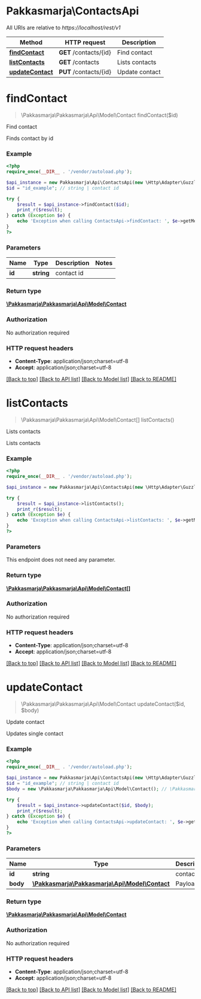 # Pakkasmarja\ContactsApi

All URIs are relative to *https://localhost/rest/v1*

Method | HTTP request | Description
------------- | ------------- | -------------
[**findContact**](ContactsApi.md#findContact) | **GET** /contacts/{id} | Find contact
[**listContacts**](ContactsApi.md#listContacts) | **GET** /contacts | Lists contacts
[**updateContact**](ContactsApi.md#updateContact) | **PUT** /contacts/{id} | Update contact


# **findContact**
> \Pakkasmarja\Pakkasmarja\Api\Model\Contact findContact($id)

Find contact

Finds contact by id

### Example
```php
<?php
require_once(__DIR__ . '/vendor/autoload.php');

$api_instance = new Pakkasmarja\Api\ContactsApi(new \Http\Adapter\Guzzle6\Client());
$id = "id_example"; // string | contact id

try {
    $result = $api_instance->findContact($id);
    print_r($result);
} catch (Exception $e) {
    echo 'Exception when calling ContactsApi->findContact: ', $e->getMessage(), PHP_EOL;
}
?>
```

### Parameters

Name | Type | Description  | Notes
------------- | ------------- | ------------- | -------------
 **id** | **string**| contact id |

### Return type

[**\Pakkasmarja\Pakkasmarja\Api\Model\Contact**](../Model/Contact.md)

### Authorization

No authorization required

### HTTP request headers

 - **Content-Type**: application/json;charset=utf-8
 - **Accept**: application/json;charset=utf-8

[[Back to top]](#) [[Back to API list]](../../README.md#documentation-for-api-endpoints) [[Back to Model list]](../../README.md#documentation-for-models) [[Back to README]](../../README.md)

# **listContacts**
> \Pakkasmarja\Pakkasmarja\Api\Model\Contact[] listContacts()

Lists contacts

Lists contacts

### Example
```php
<?php
require_once(__DIR__ . '/vendor/autoload.php');

$api_instance = new Pakkasmarja\Api\ContactsApi(new \Http\Adapter\Guzzle6\Client());

try {
    $result = $api_instance->listContacts();
    print_r($result);
} catch (Exception $e) {
    echo 'Exception when calling ContactsApi->listContacts: ', $e->getMessage(), PHP_EOL;
}
?>
```

### Parameters
This endpoint does not need any parameter.

### Return type

[**\Pakkasmarja\Pakkasmarja\Api\Model\Contact[]**](../Model/Contact.md)

### Authorization

No authorization required

### HTTP request headers

 - **Content-Type**: application/json;charset=utf-8
 - **Accept**: application/json;charset=utf-8

[[Back to top]](#) [[Back to API list]](../../README.md#documentation-for-api-endpoints) [[Back to Model list]](../../README.md#documentation-for-models) [[Back to README]](../../README.md)

# **updateContact**
> \Pakkasmarja\Pakkasmarja\Api\Model\Contact updateContact($id, $body)

Update contact

Updates single contact

### Example
```php
<?php
require_once(__DIR__ . '/vendor/autoload.php');

$api_instance = new Pakkasmarja\Api\ContactsApi(new \Http\Adapter\Guzzle6\Client());
$id = "id_example"; // string | contact id
$body = new \Pakkasmarja\Pakkasmarja\Api\Model\Contact(); // \Pakkasmarja\Pakkasmarja\Api\Model\Contact | Payload

try {
    $result = $api_instance->updateContact($id, $body);
    print_r($result);
} catch (Exception $e) {
    echo 'Exception when calling ContactsApi->updateContact: ', $e->getMessage(), PHP_EOL;
}
?>
```

### Parameters

Name | Type | Description  | Notes
------------- | ------------- | ------------- | -------------
 **id** | **string**| contact id |
 **body** | [**\Pakkasmarja\Pakkasmarja\Api\Model\Contact**](../Model/Contact.md)| Payload |

### Return type

[**\Pakkasmarja\Pakkasmarja\Api\Model\Contact**](../Model/Contact.md)

### Authorization

No authorization required

### HTTP request headers

 - **Content-Type**: application/json;charset=utf-8
 - **Accept**: application/json;charset=utf-8

[[Back to top]](#) [[Back to API list]](../../README.md#documentation-for-api-endpoints) [[Back to Model list]](../../README.md#documentation-for-models) [[Back to README]](../../README.md)

